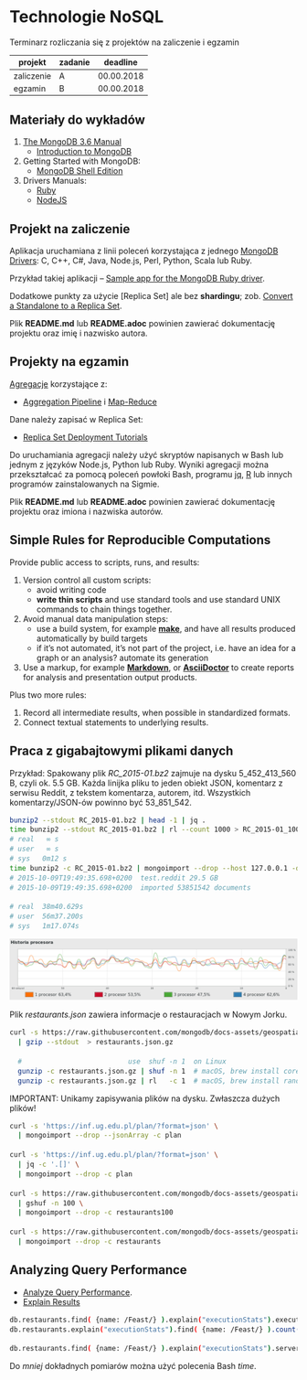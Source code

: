 # Technologie NoSQL

Terminarz rozliczania się z projektów na zaliczenie i egzamin

| projekt     | zadanie                  | deadline    |
|-------------|--------------------------|-------------|
| zaliczenie  | A                        | 00.00.2018  |
| egzamin     | B                        | 00.00.2018  |


## Materiały do wykładów

1. [The MongoDB 3.6 Manual](https://docs.mongodb.com/manual)
    * [Introduction to MongoDB](https://docs.mongodb.com/manual/introduction)
1. Getting Started with MongoDB:
    * [MongoDB Shell Edition](https://docs.mongodb.com/getting-started/shell)
1. Drivers Manuals:
    * [Ruby](https://docs.mongodb.com/ruby-driver/master/quick-start)
    * [NodeJS](http://mongodb.github.io/node-mongodb-native/2.2/quick-start/quick-start)


## Projekt na zaliczenie

Aplikacja uruchamiana z linii poleceń korzystająca z jednego
[MongoDB Drivers](https://docs.mongodb.com/ecosystem/drivers/):
C, C++, C#, Java, Node.js, Perl, Python, Scala lub Ruby.

Przykład takiej aplikacji – [Sample app for the MongoDB Ruby driver](https://github.com/nosql/ruby-driver-sample-app).

Dodatkowe punkty za użycie [Replica Set] ale bez **shardingu**;
zob. [Convert a Standalone to a Replica Set](https://docs.mongodb.com/manual/tutorial/convert-standalone-to-replica-set/).

Plik **README.md** lub **README.adoc** powinien zawierać dokumentację projektu
oraz imię i nazwisko autora.

<!-- forked from
  [steveren/ruby-driver-sample-app](https://github.com/steveren/ruby-driver-sample-app).
-->


## Projekty na egzamin

[Agregacje](https://docs.mongodb.com/manual/aggregation/) korzystające z:

* [Aggregation Pipeline](https://docs.mongodb.com/manual/aggregation/#aggregation-pipeline) i [Map-Reduce](https://docs.mongodb.com/manual/aggregation/#map-reduce)

Dane należy zapisać w Replica Set:

* [Replica Set Deployment Tutorials](https://docs.mongodb.com/manual/administration/replica-set-deployment/)

Do uruchamiania agregacji należy użyć skryptów napisanych w Bash
lub jednym z języków Node.js, Python lub Ruby. Wyniki agregacji można
przekształcać za pomocą poleceń powłoki Bash, programu [jq](https://stedolan.github.io/jq/),
[R](https://www.r-project.org) lub innych programów zainstalowanych na Sigmie.

Plik **README.md** lub **README.adoc** powinien zawierać dokumentację projektu
oraz imiona i nazwiska autorów.


## Simple Rules for Reproducible Computations

Provide public access to scripts, runs, and results:

1. Version control all custom scripts:
    - avoid writing code
    - **write thin scripts** and use standard tools and use standard UNIX
      commands to chain things together.
1. Avoid manual data manipulation steps:
    - use a build system, for example [**make**](http://bost.ocks.org/mike/make/),
      and have all results produced automatically by build targets
    - if it’s not automated, it’s not part of the project,
      i.e. have an idea for a graph or an analysis?
      automate its generation
1. Use a markup, for example
   [**Markdown**](http://daringfireball.net/projects/markdown/syntax), or
   [**AsciiDoctor**](http://asciidoctor.org)
   to create reports for analysis and presentation output products.

Plus two more rules:

1. Record all intermediate results, when possible in standardized formats.
1. Connect textual statements to underlying results.


## Praca z gigabajtowymi plikami danych

Przykład: Spakowany plik _RC_2015-01.bz2_ zajmuje na dysku 5_452_413_560 B,
czyli ok. 5.5 GB. Każda linijka pliku to jeden obiekt JSON, komentarz
z serwisu Reddit, z tekstem komentarza, autorem, itd.
Wszystkich komentarzy/JSON-ów powinno być 53_851_542.

```bash
bunzip2 --stdout RC_2015-01.bz2 | head -1 | jq .
time bunzip2 --stdout RC_2015-01.bz2 | rl --count 1000 > RC_2015-01_1000.json
# real   ∞ s
# user   ∞ s
# sys	0m12 s
time bunzip2 -c RC_2015-01.bz2 | mongoimport --drop --host 127.0.0.1 -d test -c reddit
# 2015-10-09T19:49:35.698+0200	test.reddit	29.5 GB
# 2015-10-09T19:49:35.698+0200	imported 53851542 documents

# real  38m40.629s
# user  56m37.200s
# sys   1m17.074s
```

![RC mongoimport](images/RC_mongoimport_WiredTiger.png)

Plik _restaurants.json_ zawiera informacje o restauracjach w Nowym Jorku.

```bash
curl -s https://raw.githubusercontent.com/mongodb/docs-assets/geospatial/neighborhoods.json \
  | gzip --stdout  > restaurants.json.gz

  #                          use  shuf -n 1  on Linux
  gunzip -c restaurants.json.gz | shuf -n 1  # macOS, brew install coreutils (gshuf)
  gunzip -c restaurants.json.gz | rl   -c 1  # macOS, brew install randomize-lines
  ```

IMPORTANT: Unikamy zapisywania plików na dysku. Zwłaszcza dużych plików!

```bash
curl -s 'https://inf.ug.edu.pl/plan/?format=json' \
  | mongoimport --drop --jsonArray -c plan

curl -s 'https://inf.ug.edu.pl/plan/?format=json' \
  | jq -c '.[]' \
  | mongoimport --drop -c plan

curl -s https://raw.githubusercontent.com/mongodb/docs-assets/geospatial/restaurants.json \
  | gshuf -n 100 \
  | mongoimport --drop -c restaurants100

curl -s https://raw.githubusercontent.com/mongodb/docs-assets/geospatial/neighborhoods.json \
  | mongoimport --drop -c restaurants
```


## Analyzing Query Performance

* [Analyze Query Performance](https://docs.mongodb.com/manual/tutorial/analyze-query-plan/).
* [Explain Results](https://docs.mongodb.com/manual/reference/explain-results/)

```sh
db.restaurants.find( {name: /Feast/} ).explain("executionStats").executionStats
db.restaurants.explain("executionStats").find( {name: /Feast/} ).count()

db.restaurants.find( {name: /Feast/} ).explain("executionStats").serverInfo
```

Do *mniej* dokładnych pomiarów można użyć polecenia Bash _time_.

